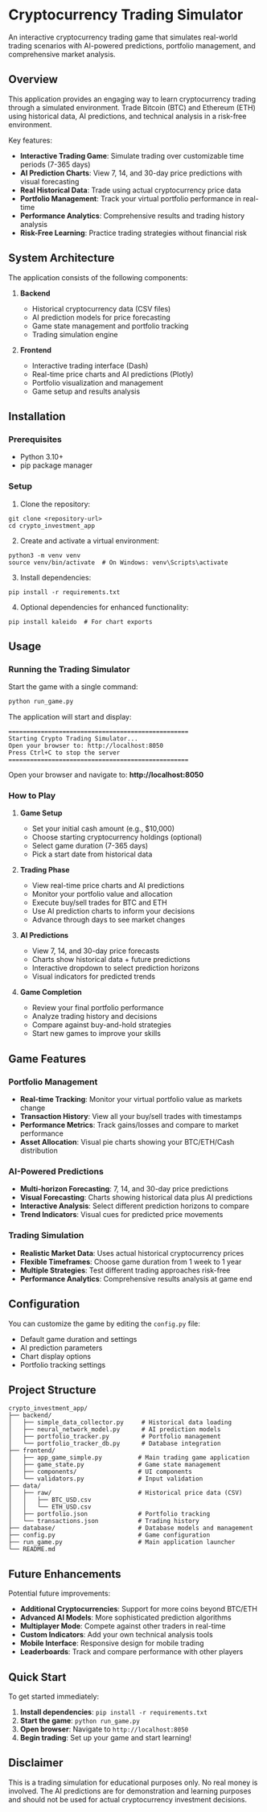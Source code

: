 # Cryptocurrency Trading Simulator

An interactive cryptocurrency trading game that simulates real-world trading scenarios with AI-powered predictions, portfolio management, and comprehensive market analysis.

## Overview

This application provides an engaging way to learn cryptocurrency trading through a simulated environment. Trade Bitcoin (BTC) and Ethereum (ETH) using historical data, AI predictions, and technical analysis in a risk-free environment.

Key features:
- **Interactive Trading Game**: Simulate trading over customizable time periods (7-365 days)
- **AI Prediction Charts**: View 7, 14, and 30-day price predictions with visual forecasting
- **Real Historical Data**: Trade using actual cryptocurrency price data
- **Portfolio Management**: Track your virtual portfolio performance in real-time
- **Performance Analytics**: Comprehensive results and trading history analysis
- **Risk-Free Learning**: Practice trading strategies without financial risk

## System Architecture

The application consists of the following components:

1. **Backend**
   - Historical cryptocurrency data (CSV files)
   - AI prediction models for price forecasting
   - Game state management and portfolio tracking
   - Trading simulation engine

2. **Frontend**
   - Interactive trading interface (Dash)
   - Real-time price charts and AI predictions (Plotly)
   - Portfolio visualization and management
   - Game setup and results analysis

## Installation

### Prerequisites
- Python 3.10+
- pip package manager

### Setup

1. Clone the repository:
```
git clone <repository-url>
cd crypto_investment_app
```

2. Create and activate a virtual environment:
```
python3 -m venv venv
source venv/bin/activate  # On Windows: venv\Scripts\activate
```

3. Install dependencies:
```
pip install -r requirements.txt
```

4. Optional dependencies for enhanced functionality:
```
pip install kaleido  # For chart exports
```

## Usage

### Running the Trading Simulator

Start the game with a single command:

```bash
python run_game.py
```

The application will start and display:
```
==================================================
Starting Crypto Trading Simulator...
Open your browser to: http://localhost:8050
Press Ctrl+C to stop the server
==================================================
```

Open your browser and navigate to: **http://localhost:8050**

### How to Play

1. **Game Setup**
   - Set your initial cash amount (e.g., $10,000)
   - Choose starting cryptocurrency holdings (optional)
   - Select game duration (7-365 days)
   - Pick a start date from historical data

2. **Trading Phase**
   - View real-time price charts and AI predictions
   - Monitor your portfolio value and allocation
   - Execute buy/sell trades for BTC and ETH
   - Use AI prediction charts to inform your decisions
   - Advance through days to see market changes

3. **AI Predictions**
   - View 7, 14, and 30-day price forecasts
   - Charts show historical data + future predictions
   - Interactive dropdown to select prediction horizons
   - Visual indicators for predicted trends

4. **Game Completion**
   - Review your final portfolio performance
   - Analyze trading history and decisions
   - Compare against buy-and-hold strategies
   - Start new games to improve your skills

## Game Features

### Portfolio Management
- **Real-time Tracking**: Monitor your virtual portfolio value as markets change
- **Transaction History**: View all your buy/sell trades with timestamps
- **Performance Metrics**: Track gains/losses and compare to market performance
- **Asset Allocation**: Visual pie charts showing your BTC/ETH/Cash distribution

### AI-Powered Predictions
- **Multi-horizon Forecasting**: 7, 14, and 30-day price predictions
- **Visual Forecasting**: Charts showing historical data plus AI predictions
- **Interactive Analysis**: Select different prediction horizons to compare
- **Trend Indicators**: Visual cues for predicted price movements

### Trading Simulation
- **Realistic Market Data**: Uses actual historical cryptocurrency prices
- **Flexible Timeframes**: Choose game duration from 1 week to 1 year
- **Multiple Strategies**: Test different trading approaches risk-free
- **Performance Analytics**: Comprehensive results analysis at game end

## Configuration

You can customize the game by editing the `config.py` file:
- Default game duration and settings
- AI prediction parameters
- Chart display options
- Portfolio tracking settings

## Project Structure

```
crypto_investment_app/
├── backend/
│   ├── simple_data_collector.py     # Historical data loading
│   ├── neural_network_model.py      # AI prediction models
│   ├── portfolio_tracker.py         # Portfolio management
│   └── portfolio_tracker_db.py      # Database integration
├── frontend/
│   ├── app_game_simple.py          # Main trading game application
│   ├── game_state.py               # Game state management
│   ├── components/                 # UI components
│   └── validators.py               # Input validation
├── data/
│   ├── raw/                        # Historical price data (CSV)
│   │   ├── BTC_USD.csv
│   │   └── ETH_USD.csv
│   ├── portfolio.json              # Portfolio tracking
│   └── transactions.json           # Trading history
├── database/                       # Database models and management
├── config.py                       # Game configuration
├── run_game.py                     # Main application launcher
└── README.md
```

## Future Enhancements

Potential future improvements:
- **Additional Cryptocurrencies**: Support for more coins beyond BTC/ETH
- **Advanced AI Models**: More sophisticated prediction algorithms
- **Multiplayer Mode**: Compete against other traders in real-time
- **Custom Indicators**: Add your own technical analysis tools
- **Mobile Interface**: Responsive design for mobile trading
- **Leaderboards**: Track and compare performance with other players

## Quick Start

To get started immediately:

1. **Install dependencies**: `pip install -r requirements.txt`
2. **Start the game**: `python run_game.py`
3. **Open browser**: Navigate to `http://localhost:8050`
4. **Begin trading**: Set up your game and start learning!

## Disclaimer

This is a trading simulation for educational purposes only. No real money is involved. The AI predictions are for demonstration and learning purposes and should not be used for actual cryptocurrency investment decisions.
